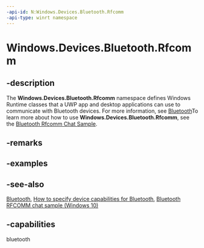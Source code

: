 ```yaml
---
-api-id: N:Windows.Devices.Bluetooth.Rfcomm
-api-type: winrt namespace
---
```


# Windows.Devices.Bluetooth.Rfcomm

## -description

The **Windows.Devices.Bluetooth.Rfcomm** namespace defines Windows Runtime classes that a UWP app and desktop applications can use to communicate with Bluetooth devices. For more information, see [Bluetooth](https://docs.microsoft.com/windows/uwp/devices-sensors/bluetooth)To learn more about how to use **Windows.Devices.Bluetooth.Rfcomm**, see the [Bluetooth Rfcomm Chat Sample]( http://go.microsoft.com/fwlink/p/?LinkID=309279).

## -remarks

## -examples

## -see-also

[Bluetooth](https://docs.microsoft.com/windows/uwp/devices-sensors/bluetooth), [How to specify device capabilities for Bluetooth](https://docs.microsoft.com/uwp/schemas/appxpackage/how-to-specify-device-capabilities-for-bluetooth), [Bluetooth RFCOMM chat sample (Windows 10)](https://go.microsoft.com/fwlink/p/?LinkId=626688)

## -capabilities

bluetooth